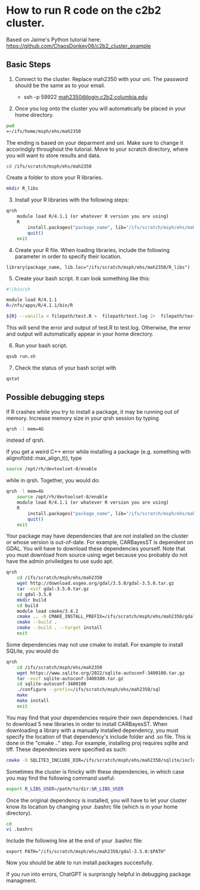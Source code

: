 # How to run R code on the c2b2 cluster.
Based on Jaime's Python tutorial here: https://github.com/ChaosDonkey06/c2b2_cluster_example

## Basic Steps

1. Connect to the cluster. Replace mah2350 with your uni. The password should be the same as to your email.

    -  ssh -p 59922 mah2350@login.c2b2.columbia.edu
    
2. Once you log onto the cluster you will automatically be placed in your home directory.
```bash
pwd
=>/ifs/home/msph/ehs/mah2350
```
The ending is based on your deparment and uni. Make sure to change it accorindgly throughout the tutorial. Move to your scratch directory, where you will want to store results and data.
```bash
cd /ifs/scratch/msph/ehs/mah2350
```
Create a folder to store your R libraries.
```bash
mkdir R_libs
```

3. Install your R libraries with the following steps:
```bash
qrsh
    module load R/4.1.1 (or whatever R version you are using)
    R
        install.packages("package_name", lib="/ifs/scratch/msph/ehs/mah2350/R_libs")
        quit()
    exit
```

4. Create your R file. When loading libraries, include the following parameter in order to specify their location.
```
library(package_name, lib.loc="/ifs/scratch/msph/ehs/mah2350/R_libs")
```

5. Create your bash script. It can look something like this:
```bash
#!/bin/sh

module load R/4.1.1
R=/nfs/apps/R/4.1.1/bin/R

${R} --vanilla < filepath/test.R >  filepath/test.log 2>  filepath/test.log
```
This will send the error and output of test.R to test.log. Otherwise, the error and output will automatically appear in your home directory.

6. Run your bash script.
```bash
qsub run.sh
```

7. Check the status of your bash script with 
```bash
qstat
```

## Possible debugging steps

If R crashes while you try to install a package, it may be running out of memory. Increase memory size in your qrsh session by typing
```bash
qrsh -l mem=4G
```
instead of qrsh.

If you get a weird C++ error while installing a package (e.g. something with alignof(std::max_align_t)), type
```bash
source /opt/rh/devtoolset-8/enable
```
while in qrsh. Together, you would do:
```bash
qrsh -l mem=4G
    source /opt/rh/devtoolset-8/enable
    module load R/4.1.1 (or whatever R version you are using)
    R
        install.packages("package_name", lib="/ifs/scratch/msph/ehs/mah2350/R_libs")
        quit()
    exit
```

Your package may have dependencies that are not installed on the cluster or whose version is out-of-date. For example, CARBayesST is dependent on GDAL. You will have to download these dependencies yourself. Note that you must download from source using wget because you probably do not have the admin priviledges to use sudo apt.
```bash
qrsh
    cd /ifs/scratch/msph/ehs/mah2350
    wget http://download.osgeo.org/gdal/3.5.0/gdal-3.5.0.tar.gz
    tar -xvzf gdal-3.5.0.tar.gz
    cd gdal-3.5.0
    mkdir build
    cd build
    module load cmake/3.4.2
    cmake .. -D CMAKE_INSTALL_PREFIX=/ifs/scratch/msph/ehs/mah2350/gdal-3.5.0
    cmake --build .
    cmake --build . --target install
    exit
```

Some dependencies may not use cmake to install. For example to install SQLite, you would do
```bash
qrsh
    cd /ifs/scratch/msph/ehs/mah2350
    wget https://www.sqlite.org/2022/sqlite-autoconf-3400100.tar.gz
    tar -xvzf sqlite-autoconf-3400100.tar.gz
    cd sqlite-autoconf-3400100
    ./configure --prefix=/ifs/scratch/msph/ehs/mah2350/sql
    make
    make install
    exit
```

You may find that your dependencies require their own dependencies. I had to download 5 new libraries in order to install CARBayesST. When downloading a library with a manually installed dependency, you must specify the location of that dependency's include folder and .so file. This is done in the "cmake .." step. For example, installing proj requires sqlite and tiff. These dependencies were specified as such:
```bash
cmake -D SQLITE3_INCLUDE_DIR=/ifs/scratch/msph/ehs/mah2350/sqlite/include -D SQLITE3_LIBRARY=/ifs/scratch/msph/ehs/mah2350/sqlite/lib/libsqlite3.so -D TIFF_LIBRARY=/ifs/scratch/msph/ehs/mah2350/tiff-4.3.0/lib64/libtiff.so -D TIFF_INCLUDE_DIR=/ifs/scratch/msph/ehs/mah2350/tiff-4.3.0/include .. -DCMAKE_INSTALL_PREFIX=/ifs/scratch/msph/ehs/mah2350/proj-9.0.0
```

Sometimes the cluster is finicky with these dependencies, in which case you may find the following command useful:
```bash
export R_LIBS_USER=/path/to/dir:$R_LIBS_USER
```

Once the original dependency is installed, you will have to let your cluster know its location by changing your .bashrc file (which is in your home directory).
```bash
cd
vi .bashrc
```
Include the following line at the end of your .bashrc file:
```
export PATH="/ifs/scratch/msph/ehs/mah2350/gdal-3.5.0:$PATH"
```

Now you should be able to run install.packages succesfully.

If you run into errors, ChatGPT is surprisngly helpful in debugging package managment.
